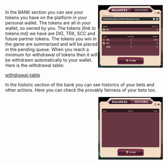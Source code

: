 <img align="right" height="200" src="../_media/bank-balance.png">

In the BANK section you can see your tokens you have on the platform in your personal wallet. The tokens are all in your wallet, so owned by you. The tokens (link to tokens.md) we have are DIG, TRX, SCC and future partner tokens. The tokens you win in the game are summarised and will be placed in the pending queue. When you reach a minimum for withdrawal of tokens then it will be withdrawn automatically to your wallet. Here is the withdrawal table:

[withdrawal-table](../_data/withdrawal.md ':include')

In the historic section of the bank you can see historics of your bets and other actions. Here you can check the provably fairness of your bets too.

<img align="right" height="200" src="../_media/bank-historic.png">
